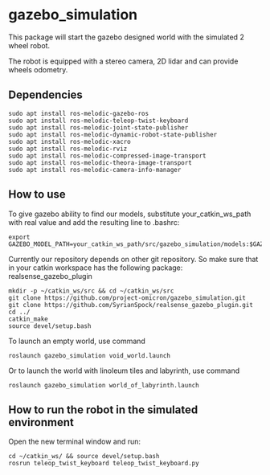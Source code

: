 # gazebo_simulation

This package will start the gazebo designed world with the simulated 2 wheel robot.

The robot is equipped with a stereo camera, 2D lidar and can provide wheels odometry.

## Dependencies

```
sudo apt install ros-melodic-gazebo-ros
sudo apt install ros-melodic-teleop-twist-keyboard
sudo apt install ros-melodic-joint-state-publisher
sudo apt install ros-melodic-dynamic-robot-state-publisher
sudo apt install ros-melodic-xacro
sudo apt install ros-melodic-rviz
sudo apt install ros-melodic-compressed-image-transport
sudo apt install ros-melodic-theora-image-transport
sudo apt install ros-melodic-camera-info-manager
```

## How to use

To give gazebo ability to find our models, substitute your_catkin_ws_path with real value and add the resulting line to .bashrc:
```
export GAZEBO_MODEL_PATH=your_catkin_ws_path/src/gazebo_simulation/models:$GAZEBO_MODEL_PATH
``` 

Currently our repository depends on other git repository.
So make sure that in your catkin workspace has the following package: 
realsense_gazebo_plugin 

```
mkdir -p ~/catkin_ws/src && cd ~/catkin_ws/src
git clone https://github.com/project-omicron/gazebo_simulation.git
git clone https://github.com/SyrianSpock/realsense_gazebo_plugin.git
cd ../
catkin_make
source devel/setup.bash
```

To launch an empty world, use command
```
roslaunch gazebo_simulation void_world.launch
```

Or to launch the world with linoleum tiles and labyrinth, use command
```
roslaunch gazebo_simulation world_of_labyrinth.launch
``` 

## How to run the robot in the simulated environment

Open the new terminal window and run:
```
cd ~/catkin_ws/ && source devel/setup.bash
rosrun teleop_twist_keyboard teleop_twist_keyboard.py
```
